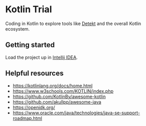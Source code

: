 # Kotlin Trial

Coding in Kotlin to explore tools like [Detekt](https://detekt.dev/) and the overall Kotlin ecosystem.

## Getting started

Load the project up in [Intellij IDEA](https://www.jetbrains.com/idea/).

## Helpful resources

- https://kotlinlang.org/docs/home.html
- https://www.w3schools.com/KOTLIN/index.php
- https://github.com/KotlinBy/awesome-kotlin
- https://github.com/akullpp/awesome-java
- https://openjdk.org/
- https://www.oracle.com/java/technologies/java-se-support-roadmap.html
